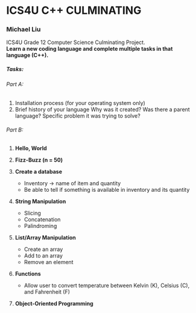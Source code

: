 # ICS4U C++ CULMINATING

### **Michael Liu**  
ICS4U Grade 12 Computer Science Culminating Project.  
**Learn a new coding language and complete multiple tasks in that language (C++).**

##### Tasks:
###### Part A:
1. Installation process (for your operating system only)
2. Brief history of your language
   Why was it created?
   Was there a parent language?
   Specific problem it was trying to solve?

###### Part B:
1. **Hello, World**

2. **Fizz-Buzz (n = 50)**

3. **Create a database**  
   - Inventory → name of item and quantity  
   - Be able to tell if something is available in inventory and its quantity

4. **String Manipulation**  
   - Slicing  
   - Concatenation  
   - Palindroming

5. **List/Array Manipulation**  
   - Create an array  
   - Add to an array  
   - Remove an element

6. **Functions**  
   - Allow user to convert temperature between Kelvin (K), Celsius (C), and Fahrenheit (F)

7. **Object-Oriented Programming**
